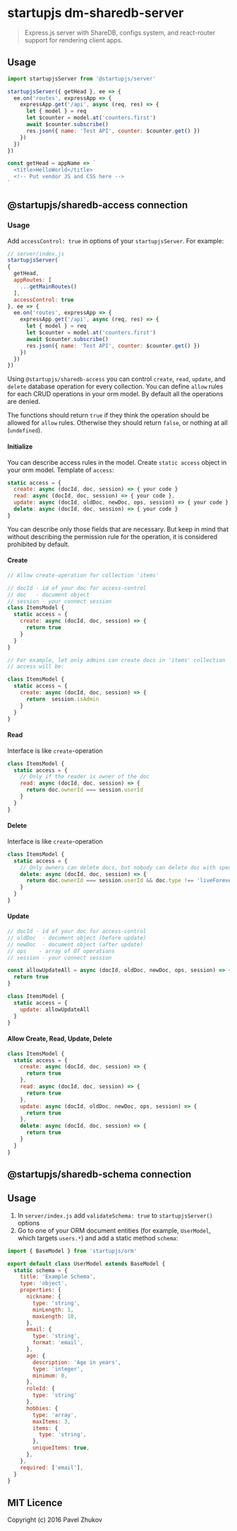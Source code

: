 # startupjs dm-sharedb-server
> Express.js server with ShareDB, configs system, and react-router support for rendering client apps.

## Usage

```javascript
import startupjsServer from '@startupjs/server'

startupjsServer({ getHead }, ee => {
  ee.on('routes', expressApp => {
    expressApp.get('/api', async (req, res) => {
      let { model } = req
      let $counter = model.at('counters.first')
      await $counter.subscribe()
      res.json({ name: 'Test API', counter: $counter.get() })
    })
  })
})

const getHead = appName => `
  <title>HelloWorld</title>
  <!-- Put vendor JS and CSS here -->
`
```

## @startupjs/sharedb-access connection

### Usage
Add `accessControl: true` in options of your `startupjsServer`. For example:

```js
// server/index.js
startupjsServer(
{
  getHead,
  appRoutes: [
    ...getMainRoutes()
  ],
  accessControl: true
}, ee => {
  ee.on('routes', expressApp => {
    expressApp.get('/api', async (req, res) => {
      let { model } = req
      let $counter = model.at('counters.first')
      await $counter.subscribe()
      res.json({ name: 'Test API', counter: $counter.get() })
    })
  })
})
```

Using `@startupjs/sharedb-access` you can control `create`, `read`, `update`, and `delete` 
database operation for every collection. You can define `allow` rules for each CRUD operations
in your orm model. By default all the operations are denied.

The functions should return `true` if they think the operation should be allowed for
`allow` rules. Otherwise they should return `false`, or nothing at all (`undefined`).

#### Initialize
You can describe access rules in the model. Create `static access` object in your orm model.
Template of `access`:

```js
static access = {
  create: async (docId, doc, session) => { your code }
  read: async (docId, doc, session) => { your code },
  update: async (docId, oldDoc, newDoc, ops, session) => { your code },
  delete: async (docId, doc, session) => { your code }
}
```
You can describe only those fields that are necessary. But keep in mind that without describing
the permission rule for the operation, it is considered prohibited by default.

#### Create
```js
// Allow create-operation for collection 'items'

// docId - id of your doc for access-control
// doc   - document object
// session - your connect session
class ItemsModel {
  static access = {
    create: async (docId, doc, session) => {
      return true
    }
  }
}

// For example, let only admins can create docs in 'items' collection
// access will be:

class ItemsModel {
  static access = {
    create: async (docId, doc, session) => { 
      return  session.isAdmin
    }
  }
}
```
#### Read

Interface is like `create`-operation

```js
class ItemsModel {
  static access = {
    // Only if the reader is owner of the doc
    read: async (docId, doc, session) => {
      return doc.ownerId === session.userId
    }
  }
}
```

#### Delete

Interface is like `create`-operation

```js
class ItemsModel {
  static access = {
    // Only owners can delete docs, but nobody can delete doc with special typ
    delete: async (docId, doc, session) => { 
      return doc.ownerId === session.userId && doc.type !== 'liveForever'
    }
  }
}
```

#### Update

```js
// docId - id of your doc for access-control
// oldDoc  - document object (before update)
// newDoc  - document object (after update)
// ops    - array of OT operations
// session - your connect session

const allowUpdateAll = async (docId, oldDoc, newDoc, ops, session) => {
  return true
}

class ItemsModel {
  static access = {
    update: allowUpdateAll
  }
}
```

#### Allow Create, Read, Update, Delete
```js
class ItemsModel {
  static access = {
    create: async (docId, doc, session) => { 
      return true
    },
    read: async (docId, doc, session) => { 
      return true
    },
    update: async (docId, oldDoc, newDoc, ops, session) => { 
      return true
    },
    delete: async (docId, doc, session) => { 
      return true
    }
  }
}
```


## @startupjs/sharedb-schema connection

## Usage

1. In `server/index.js` add `validateSchema: true` to `startupjsServer()` options
2. Go to one of your ORM document entities (for example, `UserModel`, which targets `users.*`) and add a static method `schema`:

```js
import { BaseModel } from 'startupjs/orm'

export default class UserModel extends BaseModel {
  static schema = {
    title: 'Example Schema',
    type: 'object',
    properties: {
      nickname: {
        type: 'string',
        minLength: 1,
        maxLength: 10,
      },
      email: {
        type: 'string',
        format: 'email',
      },
      age: {
        description: 'Age in years',
        type: 'integer',
        minimum: 0,
      },
      roleId: {
        type: 'string'
      },
      hobbies: {
        type: 'array',
        maxItems: 3,
        items: {
          type: 'string',
        },
        uniqueItems: true,
      },
    },
    required: ['email'],
  }
}

```

## MIT Licence

Copyright (c) 2016 Pavel Zhukov
